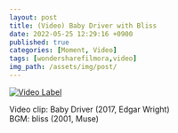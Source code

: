 ```yaml
---
layout: post
title: (Video) Baby Driver with Bliss
date: 2022-05-25 12:29:16 +0900
published: true
categories: [Moment, Video]
tags: [wondersharefilmora,video]
img_path: /assets/img/post/
---
```


[![Video Label](https://hubert-bioinformatics.github.io/assets/img/post/MOMENT-Babydriver_with_Bliss.PNG)](https://youtu.be/QVoegl7XERQ)

Video clip: Baby Driver (2017, Edgar Wright)
<br>
BGM: bliss (2001, Muse)
